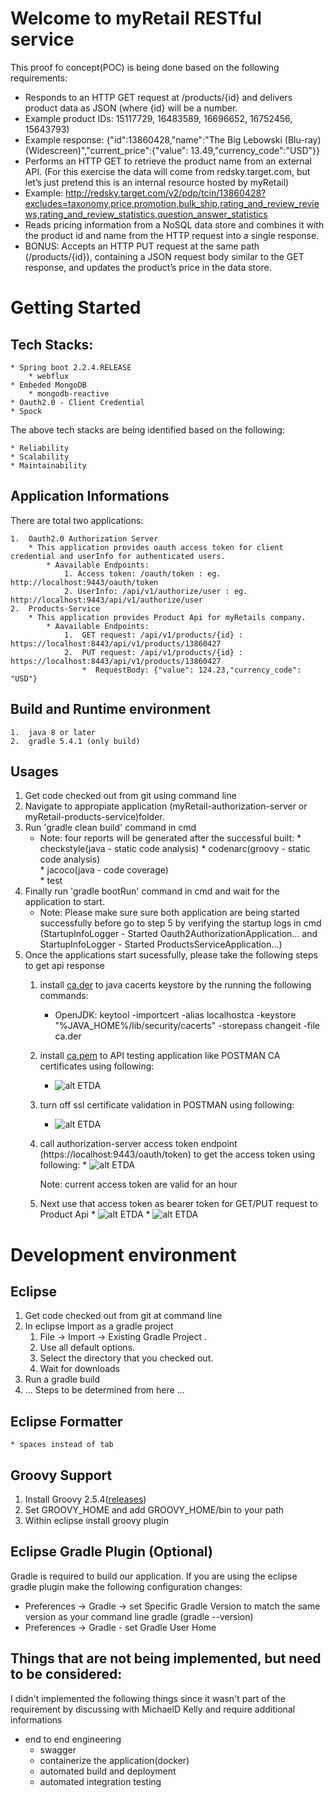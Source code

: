 # Welcome to myRetail RESTful service

This proof fo concept(POC) is being done based on the following requirements:

*	Responds to an HTTP GET request at /products/{id} and delivers product data as JSON (where {id} will be a number. 
*	Example product IDs: 15117729, 16483589, 16696652, 16752456, 15643793) 
*	Example response: {"id":13860428,"name":"The Big Lebowski (Blu-ray) (Widescreen)","current_price":{"value": 13.49,"currency_code":"USD"}}
*	Performs an HTTP GET to retrieve the product name from an external API. (For this exercise the data will come from redsky.target.com, but let’s just pretend this is an internal resource hosted by myRetail)  
*	Example: http://redsky.target.com/v2/pdp/tcin/13860428?excludes=taxonomy,price,promotion,bulk_ship,rating_and_review_reviews,rating_and_review_statistics,question_answer_statistics
*	Reads pricing information from a NoSQL data store and combines it with the product id and name from the HTTP request into a single response.  
*	BONUS: Accepts an HTTP PUT request at the same path (/products/{id}), containing a JSON request body similar to the GET response, and updates the product’s price in the data store.  

# Getting Started

## Tech Stacks:
    * Spring boot 2.2.4.RELEASE
        * webflux
    * Embeded MongoDB
        * mongodb-reactive
    * Oauth2.0 - Client Credential 
    * Spock

The above tech stacks are being identified based on the following:

    * Reliability
    * Scalability
    * Maintainability

## Application Informations

There are total two applications:

    1.  Oauth2.0 Authorization Server        
        * This application provides oauth access token for client credential and userInfo for authenticated users.
            * Aavailable Endpoints:
                1. Access token: /oauth/token : eg. http://localhost:9443/oauth/token
                2. UserInfo: /api/v1/authorize/user : eg. http://localhost:9443/api/v1/authorize/user
    2.  Products-Service       
        * This application provides Product Api for myRetails company.
            * Aavailable Endpoints:
                1.  GET request: /api/v1/products/{id} : https://localhost:8443/api/v1/products/13860427
                2.  PUT request: /api/v1/products/{id} : https://localhost:8443/api/v1/products/13860427
                    *  RequestBody: {"value": 124.23,"currency_code": "USD"}

## Build and Runtime environment

    1.  java 8 or later 
    2.  gradle 5.4.1 (only build)


## Usages
                    
1. Get code checked out from git using command line
2. Navigate to appropiate application (myRetail-authorization-server or myRetail-products-service)folder.
3. Run 'gradle clean build' command in cmd
    *   Note: four reports will be generated after the successful built:
            *   checkstyle(java - static code analysis)
            *   codenarc(groovy - static code analysis)    
            *   jacoco(java - code coverage)  
            *   test
4. Finally run 'gradle bootRun' command in cmd and wait for the application to start.
    *   Note: Please make sure sure both application are being started successfully before go to step 5 by verifying the startup logs in cmd (StartupInfoLogger - Started Oauth2AuthorizationApplication... and StartupInfoLogger - Started ProductsServiceApplication...)
5. Once the applications start sucessfully, please take the following steps to get api response
    1.  install [ca.der](./docs/cert/ca.der) to java cacerts keystore by the running the following commands:
        * OpenJDK: keytool -importcert -alias localhostca -keystore "%JAVA_HOME%/lib/security/cacerts" -storepass changeit -file ca.der
    2.  install [ca.pem](./docs/cert/ca.pem) to API testing application like POSTMAN CA certificates using following:
        * ![alt ETDA](./docs/CaCertificate.PNG)
    3.  turn off ssl certificate validation in POSTMAN using following:
        * ![alt ETDA](./docs/SslValidation.PNG)
    4.  call authorization-server access token endpoint (https://localhost:9443/oauth/token) to get the access token using following:
            * ![alt ETDA](./docs/OauthAccessTokenRequest.PNG)
     
        Note: current access token are valid for an hour
    5.  Next use that access token as bearer token for GET/PUT request to Product Api
            * ![alt ETDA](./docs/GetRequest.PNG)
            * ![alt ETDA](./docs/PutRequest.PNG)
     
# Development environment
    
## Eclipse

1. Get code checked out from git at command line
2. In eclipse Import as a gradle project
    1. File -> Import -> Existing Gradle Project . 
    2. Use all default options.
    3. Select the directory that you checked out.
    4. Wait for downloads
3. Run a gradle build
4. ... Steps to be determined from here ...


## Eclipse Formatter
    * spaces instead of tab 

## Groovy Support

1. Install Groovy 2.5.4([releases](http://groovy-lang.org/download.html#distro))
2. Set GROOVY_HOME and add GROOVY_HOME/bin to your path
3. Within eclipse install groovy plugin 

## Eclipse Gradle Plugin (Optional)

Gradle is required to build our application. If you are using the eclipse gradle plugin make the following configuration changes:
* Preferences -> Gradle -> set Specific Gradle Version to match the same version as your command line gradle (gradle --version)
* Preferences -> Gradle - set Gradle User Home 

## Things that are not being implemented, but need to be considered:

I didn't implemented the following things since it wasn't part of the requirement by discussing with MichaelD Kelly and require additional informations

* end to end engineering
    * swagger 
    * containerize the application(docker)
    * automated build and deployment
    * automated integration testing
